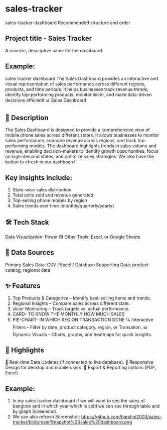 # sales-tracker
sales-tracker-dashboard
Recommended structure and order
## Project title - Sales Tracker
A concise, descriptive name for the dashboard. 
## Example: 
sales tracker dashboard The Sales Dashboard provides an interactive and visual representation of sales performance across different regions, products, and time periods. It helps businesses track revenue trends, identify top-performing products, monitor slicer, and make data-driven decisions efficientl
📊 Sales Dashboard
## 📌 Description
The Sales Dashboard is designed to provide a comprehensive view of mobile phone sales across different states. It allows businesses to monitor sales performance, compare revenue across regions, and track top-performing models. The dashboard highlights trends in sales volume and revenue, enabling decision-makers to identify growth opportunities, focus on high-demand states, and optimize sales strategies. We also have the button to efresh in our dashboard
## Key insights include:
1) State-wise sales distribution
2) Total units sold and revenue generated
3) Top-selling phone models by region
4) Sales trends over time (monthly/quarterly/yearly)
## 🛠️ Tech Stack
Data Visualization: Power BI
Other Tools: Excel, or Google Sheets
## 📂 Data Sources
Primary Sales Data: CSV / Excel / Database
Supporting Data: product catalog, regional data
## ✨ Features
1) Top Products & Categories – Identify best-selling items and trends.
2) Regional Insights – Compare sales across different state.
3) slicer Monitoring – Track targets vs. actual performance.
4) CARD- TO KNOW THE MONTHLY HOW MUCH SALES
5)   PIE-CHART- IN WHICH REGION TRANSACTION DONE
🔍 Interactive Filters – Filter by date, product category, region, or Transation.
📊 Dynamic Visuals – Charts, graphs, and heatmaps for quick insights.
## 🌟 Highlights
🚀 Real-time Data Updates (if connected to live database).
📱 Responsive Design for desktop and mobile users.
🧾 Export & Reporting options (PDF, Excel).
## Example:
1) In my sales tracker dashboard if we will want to see the sales of banglore and in which year which is sold we can see through table and by graph
Screenshot.
2) We can also refresh
   Screenshot:
https://github.com/harshni2003/sales-tracker/blob/main/Snapshot%20sales%20dashboard.png
